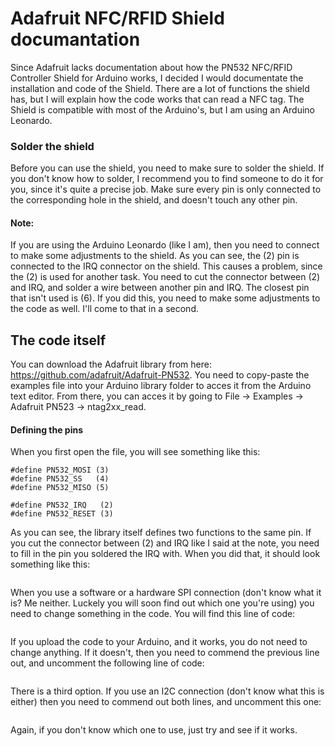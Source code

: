 # Adafruit NFC/RFID Shield documantation
Since Adafruit lacks documentation about how the PN532 NFC/RFID Controller Shield for Arduino works, I decided I would documentate the installation and code of the Shield. There are a lot of functions the shield has, but I will explain how the code works that can read a NFC tag. The Shield is compatible with most of the Arduino's, but I am using an Arduino Leonardo.

### Solder the shield
Before you can use the shield, you need to make sure to solder the shield. If you don't know how to solder, I recommend you to find someone to do it for you, since it's quite a precise job. Make sure every pin is only connected to the corresponding hole in the shield, and doesn't touch any other pin.
#### Note: 
If you are using the Arduino Leonardo (like I am), then you need to connect to make some adjustments to the shield. As you can see, the (2) pin is connected to the IRQ connector on the shield. This causes a problem, since the (2) is used for another task. You need to cut the connector between (2) and IRQ, and solder a wire between another pin and IRQ. The closest pin that isn't used is (6). If you did this, you need to make some adjustments to the code as well. I'll come to that in a second.

## The code itself
You can download the Adafruit library from here: https://github.com/adafruit/Adafruit-PN532. You need to copy-paste the examples file into your Arduino library folder to acces it from the Arduino text editor. From there, you can acces it by going to File -> Examples -> Adafruit PN523 -> ntag2xx_read. 

#### Defining the pins
When you first open the file, you will see something like this:
```#define PN532_SCK  (2)
#define PN532_MOSI (3)
#define PN532_SS   (4)
#define PN532_MISO (5)

#define PN532_IRQ   (2)
#define PN532_RESET (3)
```
As you can see, the library itself defines two functions to the same pin. If you cut the connector between (2) and IRQ like I said at the note, you need to fill in the pin you soldered the IRQ with. When you did that, it should look something like this:
```#define PN532_IRQ   (6)
```

When you use a software or a hardware SPI connection (don't know what it is? Me neither. Luckely you will soon find out which one you're using) you need to change something in the code. 
You will find this line of code:
```Adafruit_PN532 nfc(PN532_SCK, PN532_MISO, PN532_MOSI, PN532_SS);
```
If you upload the code to your Arduino, and it works, you do not need to change anything. If it doesn't, then you need to commend the previous line out, and uncomment the following line of code:
``` Adafruit_PN532 nfc(PN532_SS);
```
There is a third option. If you use an I2C connection (don't know what this is either) then you need to commend out both lines, and uncomment this one:
``` Adafruit_PN532 nfc(PN532_IRQ, PN532_RESET);
```
Again, if you don't know which one to use, just try and see if it works.
